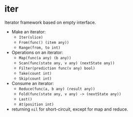 # iter
Iterator framework based on empty interface.
- Make an iterator:
    - `Iter(slice)`
    - `From(func() (item any))`
    - `Range(from, to int)`
- Operations on an iterator:
    - `Map(func(a any) (b any))`
    - `Scan(func(state any, v any) (nextState any))`
    - `Filter(prediction func(v any) bool)`
    - `Take(count int)`
    - `Skip(count int)`
- Consume an iterator:
    - `Reduce(func(a, b any) (result any))`
    - `Fold(func(state any, v any) -> (nextState any))`
    - `Last()`
    - `At(position int)`
- returning `nil` for short-circuit, except for map and reduce.
